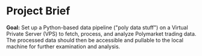 # Project Brief

**Goal:** Set up a Python-based data pipeline ("poly data stuff") on a Virtual Private Server (VPS) to fetch, process, and analyze Polymarket trading data. The processed data should then be accessible and pullable to the local machine for further examination and analysis.